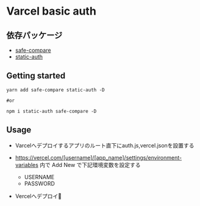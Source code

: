 # Varcel basic auth

## 依存パッケージ

- [safe-compare](https://www.npmjs.com/package/safe-compare)
- [static-auth](https://www.npmjs.com/package/static-auth)


## Getting started

```
yarn add safe-compare static-auth -D 

#or

npm i static-auth safe-compare -D 
```

## Usage

- Varcelへデプロイするアプリのルート直下にauth.js,vercel.jsonを設置する
- https://vercel.com/[username]/[app_name]/settings/environment-variables 内で Add New で下記環境変数を設定する
  - USERNAME
  - PASSWORD

- Vercelへデプロイ🚀
